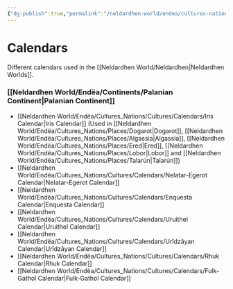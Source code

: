 ```yaml
---
{"dg-publish":true,"permalink":"/neldardhen-world/endea/cultures-nations/cultures/calendars/calendars/"}
---
```


# Calendars
Different calendars used in the [[Neldardhen World/Neldardhen\|Neldardhen Worlds]].

### [[Neldardhen World/Endëa/Continents/Palanian Continent\|Palanian Continent]]
- [[Neldardhen World/Endëa/Cultures_Nations/Cultures/Calendars/Iris Calendar\|Iris Calendar]] (Used in [[Neldardhen World/Endëa/Cultures_Nations/Places/Dogarot\|Dogarot]], [[Neldardhen World/Endëa/Cultures_Nations/Places/Algassia\|Algassia]], [[Neldardhen World/Endëa/Cultures_Nations/Places/Ered\|Ered]], [[Neldardhen World/Endëa/Cultures_Nations/Places/Lobor\|Lobor]] and [[Neldardhen World/Endëa/Cultures_Nations/Places/Talarún\|Talarún]])
- [[Neldardhen World/Endëa/Cultures_Nations/Cultures/Calendars/Nelatar-Egerot Calendar\|Nelatar-Egerot Calendar]]
- [[Neldardhen World/Endëa/Cultures_Nations/Cultures/Calendars/Enquesta Calendar\|Enquesta Calendar]]
- [[Neldardhen World/Endëa/Cultures_Nations/Cultures/Calendars/Uruithel Calendar\|Uruithel Calendar]]
- [[Neldardhen World/Endëa/Cultures_Nations/Cultures/Calendars/Urîdzâyan Calendar\|Urîdzâyan Calendar]]
- [[Neldardhen World/Endëa/Cultures_Nations/Cultures/Calendars/Rhuk Calendar\|Rhuk Calendar]]
- [[Neldardhen World/Endëa/Cultures_Nations/Cultures/Calendars/Fulk-Gathol Calendar\|Fulk-Gathol Calendar]]